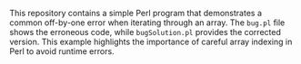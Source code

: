 This repository contains a simple Perl program that demonstrates a common off-by-one error when iterating through an array.  The `bug.pl` file shows the erroneous code, while `bugSolution.pl` provides the corrected version.  This example highlights the importance of careful array indexing in Perl to avoid runtime errors.